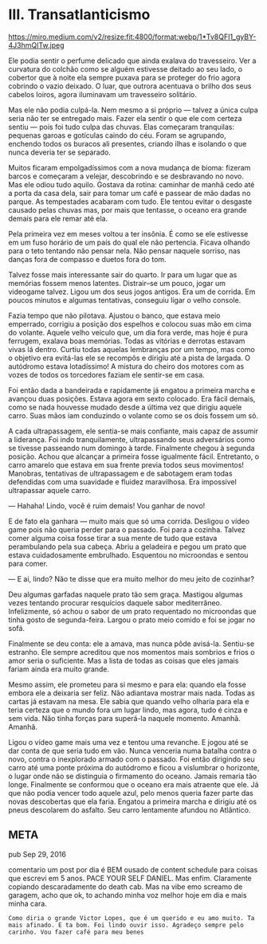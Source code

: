 # III. Transatlanticismo

https://miro.medium.com/v2/resize:fit:4800/format:webp/1*Tv8QFI1_gyBY-4J3hmQITw.jpeg


Ele podia sentir o perfume delicado que ainda exalava do travesseiro. Ver a curvatura do colchão como se alguém estivesse deitado ao seu lado, o cobertor que à noite ela sempre puxava para se proteger do frio agora cobrindo o vazio deixado. O luar, que outrora acentuava o brilho dos seus cabelos loiros, agora iluminavam um travesseiro solitário.

Mas ele não podia culpá-la. Nem mesmo a si próprio — talvez a única culpa seria não ter se entregado mais. Fazer ela sentir o que ele com certeza sentiu — pois foi tudo culpa das chuvas. Elas começaram tranquilas: pequenas garoas e gotículas caindo do céu. Foram se agrupando, enchendo todos os buracos ali presentes, criando ilhas e isolando o que nunca deveria ter se separado.

Muitos ficaram empolgadíssimos com a nova mudança de bioma: fizeram barcos e começaram a velejar, descobrindo e se desbravando no novo. Mas ele odiou tudo aquilo. Gostava da rotina: caminhar de manhã cedo até a porta da casa dela, sair para tomar um café e passear de mão dadas no parque. As tempestades acabaram com tudo. Ele tentou evitar o desgaste causado pelas chuvas mas, por mais que tentasse, o oceano era grande demais para ele remar até ela.

Pela primeira vez em meses voltou a ter insônia. É como se ele estivesse em um fuso horário de um país do qual ele não pertencia. Ficava olhando para o teto tentando não pensar nela. Não pensar naquele sorriso, nas danças fora de compasso e duetos fora do tom.

Talvez fosse mais interessante sair do quarto. Ir para um lugar que as memórias fossem menos latentes. Distrair–se um pouco, jogar um videogame talvez. Ligou um dos seus jogos antigos. Era um de corrida. Em poucos minutos e algumas tentativas, conseguiu ligar o velho console.

Fazia tempo que não pilotava. Ajustou o banco, que estava meio emperrado, corrigiu a posição dos espelhos e colocou suas mão em cima do volante. Aquele velho veículo que, um dia fora verde, mas hoje é pura ferrugem, exalava boas memórias. Todas as vitórias e derrotas estavam vivas lá dentro. Curtiu todas aquelas lembranças por um tempo, mas como o objetivo era evitá-las ele se recompôs e dirigiu até a pista de largada. O autódromo estava lotadíssimo! A mistura do cheiro dos motores com as vozes de todos os torcedores faziam ele sentir-se em casa.

Foi então dada a bandeirada e rapidamente já engatou a primeira marcha e avançou duas posições. Estava agora em sexto colocado. Era fácil demais, como se nada houvesse mudado desde a última vez que dirigiu aquele carro. Suas mãos iam conduzindo o volante como se os dois fossem um só.

A cada ultrapassagem, ele sentia-se mais confiante, mais capaz de assumir a liderança. Foi indo tranquilamente, ultrapassando seus adversários como se tivesse passeando num domingo à tarde. Finalmente chegou à segunda posição. Achou que alcançar a primeira fosse igualmente fácil. Entretanto, o carro amarelo que estava em sua frente previa todos seus movimentos! Manobras, tentativas de ultrapassagem e de sabotagem eram todas defendidas com uma suavidade e fluidez maravilhosa. Era impossível ultrapassar aquele carro.

— Hahaha! Lindo, você é ruim demais! Vou ganhar de novo!

E de fato ela ganhara — muito mais que só uma corrida. Desligou o vídeo game pois não queria perder para o passado. Foi para a cozinha. Talvez comer alguma coisa fosse tirar a sua mente de tudo que estava perambulando pela sua cabeça. Abriu a geladeira e pegou um prato que estava cuidadosamente embrulhado. Esquentou no microondas e sentou para comer.

— E ai, lindo? Não te disse que era muito melhor do meu jeito de cozinhar?

Deu algumas garfadas naquele prato tão sem graça. Mastigou algumas vezes tentando procurar resquícios daquele sabor mediterrâneo. Infelizmente, só achou o sabor de um prato requentado no microondas que tinha gosto de segunda-feira. Largou o prato meio comido e foi se jogar no sofá.

Finalmente se deu conta: ele a amava, mas nunca pôde avisá-la. Sentiu-se estranho. Ele sempre acreditou que nos momentos mais sombrios e frios o amor seria o suficiente. Mas a lista de todas as coisas que eles jamais fariam ainda era muito grande.

Mesmo assim, ele prometeu para si mesmo e para ela: quando ela fosse embora ele a deixaria ser feliz. Não adiantava mostrar mais nada. Todas as cartas já estavam na mesa. Ele sabia que quando velho olharia para ela e teria certeza que o mundo fora um lugar lindo, mas agora, tudo é cinza e sem vida. Não tinha forças para superá-la naquele momento. Amanhã. Amanhã.

Ligou o vídeo game mais uma vez e tentou uma revanche. E jogou até se dar conta de que seria tudo em vão. Nunca venceria numa batalha contra o novo, contra o inexplorado armado com o passado. Foi então dirigindo seu carro até uma ponte próxima do autódromo e ficou a vislumbrar o horizonte, o lugar onde não se distinguia o firmamento do oceano. Jamais remaria tão longe. Finalmente se conformou que o oceano era mais atraente que ele. Já que não podia vencer todo aquele azul, pelo menos queria fazer parte das novas descobertas que ela faria. Engatou a primeira marcha e dirigiu até os pneus descolarem do asfalto. Seu carro lentamente afundou no Atlântico.


## META
pub
    Sep 29, 2016

comentario
    um post por dia é BEM ousado de content schedule para coisas que escrevi em 5 anos. PACE YOUR SELF DANIEL. Mas enfim. Claramente copiando descaradamente do death cab. Mas na vibe emo screamo de garagem, acho que ok, to achando minha voz melhor hoje em dia e mais minha cara.

    Como diria o grande Victor Lopes, que é um querido e eu amo muito. Ta mais afinado. E ta bom. Foi lindo ouvir isso. Agradeço sempre pelo carinho. Vou fazer café para meu benes

    